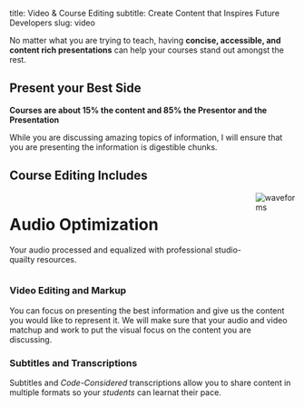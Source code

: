 title: Video & Course Editing
subtitle: Create Content that Inspires Future Developers
slug: video

No matter what you are trying to teach, having **concise, accessible, and content rich presentations** can help your courses stand out amongst the rest.


## Present your Best Side
**Courses are about 15% the content and 85% the Presentor and the Presentation**

While you are discussing amazing topics of information, I will ensure that you are presenting the information is digestible chunks.

## Course Editing Includes

<div class="columns">
	<div class="column is-half box">
		<h1>Audio Optimization</h1>
		<p>Your audio processed and equalized with professional studio-quailty resources.</p>
	</div>
	<div class="column is-half">
		<img alt="waveforms" src="https://s3-us-west-2.amazonaws.com/kjaymiller/images/waveforms.jpg">
	</div>
</div>

### Video Editing and Markup
You can focus on presenting the best information and give us the content you would like to represent it. We will make sure that your audio and video matchup and work to put the visual focus on the content you are discussing.

### Subtitles and Transcriptions
Subtitles and _Code-Considered_ transcriptions allow you to share content in multiple formats so your _students_ can learnat their pace.

